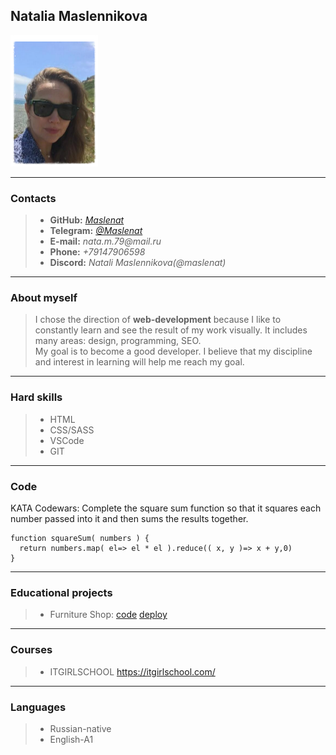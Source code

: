 ## Natalia Maslennikova
 ![](foto.png)

*** 
 ### Contacts
>- **GitHub:** [_Maslenat_](https://github.com/Maslenat)
>- **Telegram:** [_@Maslenat_](https://t.me/Maslenat)
>- **E-mail:** _nata.m.79@mail.ru_
>- **Phone:** _+79147906598_
>- **Discord:**  _Natali Maslennikova(@maslenat)_
***
 ### About myself
>I chose the direction of **web-development** because
>I like to constantly learn and see the result of my work visually. It includes many areas: design, programming, SEO.\
>My goal is to become a good developer. I believe that my discipline and interest in learning will help me reach my goal.
***
### Hard skills
>* HTML
>* CSS/SASS
>* VSCode
>* GIT
***
### Code
KATA Codewars: Complete the square sum function so that it squares each number passed into it and then sums the results together.
```
function squareSum( numbers ) {
  return numbers.map( el=> el * el ).reduce(( x, y )=> x + y,0)
}
```
***
### Educational projects
> - Furniture Shop: [code](https://github.com/Maslenat/FunitureShop.git) [deploy](https://github.com/Maslenat/FunitureShop/deployments/activity_log?environment=github-pages)
***
### Courses
>  - ITGIRLSCHOOL <https://itgirlschool.com/>
***
### Languages
> - Russian-native
> - English-A1